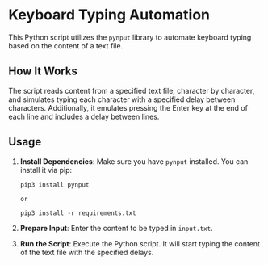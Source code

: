 # Keyboard Typing Automation

This Python script utilizes the `pynput` library to automate keyboard typing based on the content of a text file.

## How It Works

The script reads content from a specified text file, character by character, and simulates typing each character with a specified delay between characters. Additionally, it emulates pressing the Enter key at the end of each line and includes a delay between lines.

## Usage

1. **Install Dependencies**: Make sure you have `pynput` installed. You can install it via pip:
    ```
    pip3 install pynput
    
    or
    
   pip3 install -r requirements.txt
   ```

3. **Prepare Input**: Enter the content to be typed in `input.txt`.

4. **Run the Script**: Execute the Python script. It will start typing the content of the text file with the specified delays.
